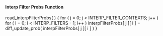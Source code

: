 #### Interp Filter Probs Function

<div class="syntax">
read_interpFilterProbs( ) {
    for ( j = 0; j < INTERP_FILTER_CONTEXTS;  j++ )
        for ( i = 0; i < INTERP_FILTERS - 1; i++ )
            interpFilterProbs[ j ][ i ] = diff_update_prob( interpFilterProbs[ j ][ i ] )
}
</div>
